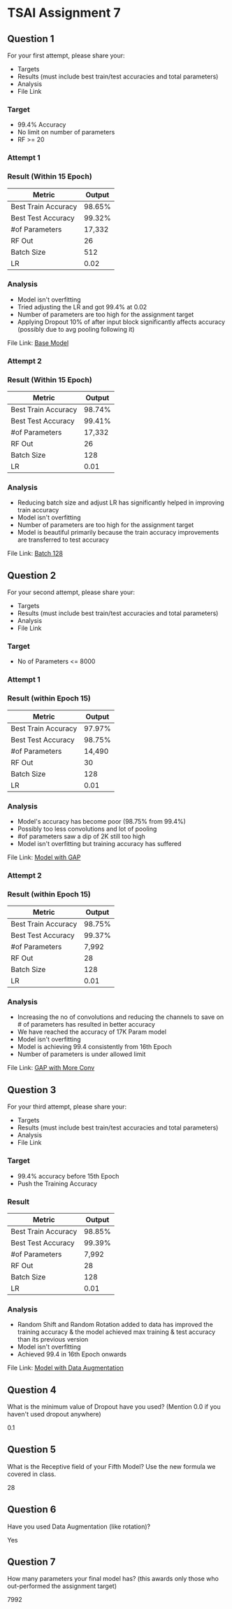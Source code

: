 # TSAI Assignment 7

## Question 1

For your first attempt, please share your:

- Targets  
- Results (must include best train/test accuracies and total parameters)  
- Analysis  
- File Link

### Target
- 99.4% Accuracy
- No limit on number of parameters
- RF >= 20

### __Attempt 1__

### Result (Within 15 Epoch)
| Metric              | Output |
| --------------------|--------|
| Best Train Accuracy | 98.65% |
| Best Test Accuracy  | 99.32% |
| #of Parameters      | 17,332 |
| RF Out              | 26     |
| Batch Size          | 512    |
| LR                  | 0.02   |

### Analysis
- Model isn't overfitting
- Tried adjusting the LR and got 99.4% at 0.02
- Number of parameters are too high for the assignment target
- Applying Dropout 10% of after input block significantly affects accuracy (possibly due to avg pooling following it)


File Link:
[Base Model](model-base/S7-Base.ipynb)


### __Attempt 2__

### Result (Within 15 Epoch)
| Metric              | Output |
| --------------------|--------|
| Best Train Accuracy | 98.74% |
| Best Test Accuracy  | 99.41% |
| #of Parameters      | 17,332 |
| RF Out              | 26     |
| Batch Size          | 128    |
| LR                  | 0.01   |

### Analysis
- Reducing batch size and adjust LR has significantly helped in improving train accuracy
- Model isn't overfitting
- Number of parameters are too high for the assignment target
- Model is beautiful primarily because the train accuracy improvements are transferred to test accuracy

File Link:
[Batch 128](model-batch-128/S7-BS-128.ipynb)

## Question 2

For your second attempt, please share your:

- Targets  
- Results (must include best train/test accuracies and total parameters)  
- Analysis  
- File Link

### Target
- No of Parameters <= 8000

### __Attempt 1__

### Result (within Epoch 15)
| Metric              | Output |
| --------------------|--------|
| Best Train Accuracy | 97.97% |
| Best Test Accuracy  | 98.75% |
| #of Parameters      | 14,490 |
| RF Out              | 30     |
| Batch Size          | 128    |
| LR                  | 0.01   |

### Analysis
- Model's accuracy has become poor (98.75% from 99.4%)
- Possibly too less convolutions and lot of pooling
- #of parameters saw a dip of 2K still too high 
- Model isn't overfitting but training accuracy has suffered

File Link:
[Model with GAP](model-gap/S7-GAP.ipynb)

### __Attempt 2__

### Result (within Epoch 15)
| Metric              | Output |
| --------------------|--------|
| Best Train Accuracy | 98.75% |
| Best Test Accuracy  | 99.37% |
| #of Parameters      | 7,992 |
| RF Out              | 28     |
| Batch Size          | 128    |
| LR                  | 0.01   |

### Analysis
- Increasing the no of convolutions and reducing the channels to save on # of parameters has resulted in better accuracy
- We have reached the accuracy of 17K Param model
- Model isn't overfitting
- Model is achieving 99.4 consistently from 16th Epoch
- Number of parameters is under allowed limit

File Link:
[GAP with More Conv](model-gap-conv-4/S7-GAP-Conv4.ipynb)


## Question 3

For your third attempt, please share your:

- Targets  
- Results (must include best train/test accuracies and total parameters)  
- Analysis  
- File Link  

### Target
- 99.4% accuracy before 15th Epoch
- Push the Training Accuracy

### Result
| Metric              | Output |
| --------------------|--------|
| Best Train Accuracy | 98.85% |
| Best Test Accuracy  | 99.39% |
| #of Parameters      | 7,992  |
| RF Out              | 28     |
| Batch Size          | 128    |
| LR                  | 0.01   |

### Analysis

- Random Shift and Random Rotation added to data has improved the training accuracy & the model achieved max training & test accuracy than its previous version
- Model isn't overfitting
- Achieved 99.4 in 16th Epoch onwards

File Link:
[Model with Data Augmentation](model-data-aug/S7-GAP-Data-Aug.ipynb)


## Question 4

What is the minimum value of Dropout have you used? (Mention 0.0 if you haven't used dropout anywhere)

0.1

## Question 5

What is the Receptive field of your Fifth Model? Use the new formula we covered in class. 

28

## Question 6

Have you used Data Augmentation (like rotation)?

Yes

## Question 7

How many parameters your final model has? (this awards only those who out-performed the assignment target) 

7992